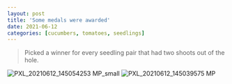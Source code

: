 ```yaml
---
layout: post
title: 'Some medals were awarded'
date: 2021-06-12
categories: [cucumbers, tomatoes, seedlings]
---
```


> Picked a winner for every seedling pair that had two shoots out of the hole.

![PXL_20210612_145054253 MP_small](https://user-images.githubusercontent.com/352979/128103526-ff941f68-8466-47aa-b3cf-360c5407472c.jpg)
![PXL_20210612_145039575 MP](https://user-images.githubusercontent.com/352979/128102911-a66587a3-28be-4ce2-91a8-33d2e3b829fd.jpg)
